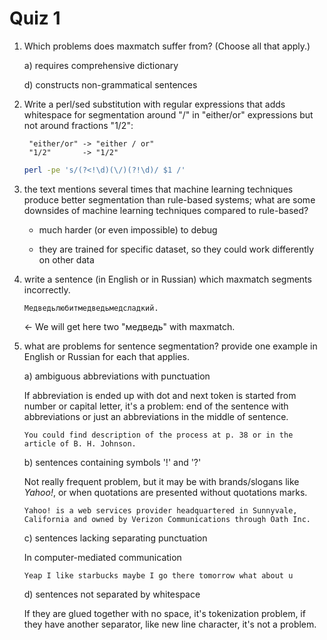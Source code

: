 # Quiz 1

1. Which problems does maxmatch suffer from? (Choose all that
   apply.)

      a) requires comprehensive dictionary
           
      d) constructs non-grammatical sentences

2. Write a perl/sed substitution with regular expressions that
   adds whitespace for segmentation around "/" in "either/or"
   expressions but not around fractions "1/2":

        "either/or" -> "either / or"
        "1/2"       -> "1/2"

    ```bash
    perl -pe 's/(?<!\d)(\/)(?!\d)/ $1 /'
    ```

3. the text mentions several times that machine learning
   techniques produce better segmentation than rule-based
   systems; what are some downsides of machine learning
   techniques compared to rule-based?
   
   - much harder (or even impossible) to debug
   
   - they are trained for specific dataset, so they could work differently on other data
   

4. write a sentence (in English or in Russian) which maxmatch
   segments incorrectly.
   
   `Медведьлюбитмедведьмедсладкий.`
   
   ← We will get here two "медведь" with maxmatch.

5. what are problems for sentence segmentation? provide one
   example in English or Russian for each that applies.

      a) ambiguous abbreviations with punctuation

      If abbreviation is ended up with dot and next token is started from number or capital letter, it's a problem: end of the sentence with abbreviations or just an abbreviations in the middle of sentence.
      
      ```You could find description of the process at p. 38 or in the article of B. H. Johnson.```
 

      b) sentences containing symbols '!' and '?'
      
      Not really  frequent problem, but it may be with brands/slogans like *Yahoo!*, or when quotations are presented without quotations marks.
      
      ```Yahoo! is a web services provider headquartered in Sunnyvale, California and owned by Verizon Communications through Oath Inc.```
      
      c) sentences lacking separating punctuation
      
      In computer-mediated communication
      
      ```Yeap I like starbucks maybe I go there tomorrow what about u```
      
      d) sentences not separated by whitespace
      
      If they are glued together with no space, it's tokenization problem, if they have another separator, like new line character, it's not a problem.

